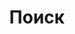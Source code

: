 ---
title: "Поиск"
aliases:
  - search
layout: "search"
outputs:
    - html
    - json
menu:
    main:
        weight: -60
        params: 
            icon: search
---